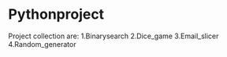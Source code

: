 # Pythonproject
Project collection are:
1.Binarysearch
2.Dice_game
3.Email_slicer
4.Random_generator
